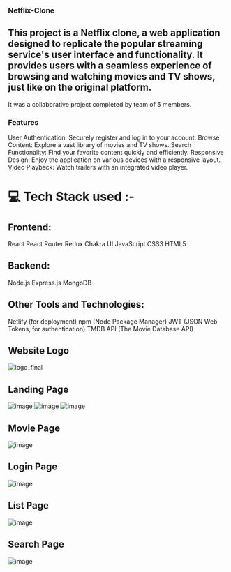 ### Netflix-Clone
## This project is a Netflix clone, a web application designed to replicate the popular streaming service's user interface and functionality. It provides users with a seamless experience of browsing and watching movies and TV shows, just like on the original platform.
It was a collaborative project completed by team of 5 members.
### Features
User Authentication: Securely register and log in to your account.
Browse Content: Explore a vast library of movies and TV shows.
Search Functionality: Find your favorite content quickly and efficiently.
Responsive Design: Enjoy the application on various devices with a responsive layout.
Video Playback: Watch trailers with an integrated video player.
<br/>
# 💻 Tech Stack used :-

## Frontend:
   React
   React Router
   Redux
   Chakra UI
   JavaScript
   CSS3
   HTML5

## Backend:

   Node.js
   Express.js
   MongoDB
   
## Other Tools and Technologies:   
   Netlify (for deployment)
   npm (Node Package Manager)
   JWT (JSON Web Tokens, for authentication)
   TMDB API (The Movie Database API)


## Website Logo
![logo_final](https://nextflix-azure.vercel.app/_next/image?url=%2Fassets%2Flogo.png&w=96&q=75)

## Landing Page 
![image](https://iili.io/Jndq6es.md.png)
![image](https://iili.io/Jndq6es.th.png)
![image](https://iili.io/JndqD1S.md.png)



## Movie Page
![image](https://iili.io/Jndq6es.md.png)


## Login Page
![image](https://ibb.co/44VhwwD)

## List Page
![image](https://iili.io/JndqS1I.th.png)

## Search Page
![image](https://iili.io/JndqS1I.md.png)


